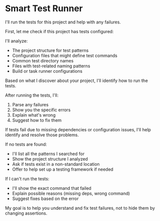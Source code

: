 # Smart Test Runner

I'll run the tests for this project and help with any failures.

First, let me check if this project has tests configured:

I'll analyze:
- The project structure for test patterns
- Configuration files that might define test commands
- Common test directory names
- Files with test-related naming patterns
- Build or task runner configurations

Based on what I discover about your project, I'll identify how to run the tests.

After running the tests, I'll:
1. Parse any failures
2. Show you the specific errors
3. Explain what's wrong
4. Suggest how to fix them

If tests fail due to missing dependencies or configuration issues, I'll help identify and resolve those problems.

If no tests are found:
- I'll list all the patterns I searched for
- Show the project structure I analyzed
- Ask if tests exist in a non-standard location
- Offer to help set up a testing framework if needed

If I can't run the tests:
- I'll show the exact command that failed
- Explain possible reasons (missing deps, wrong command)
- Suggest fixes based on the error

My goal is to help you understand and fix test failures, not to hide them by changing assertions.
